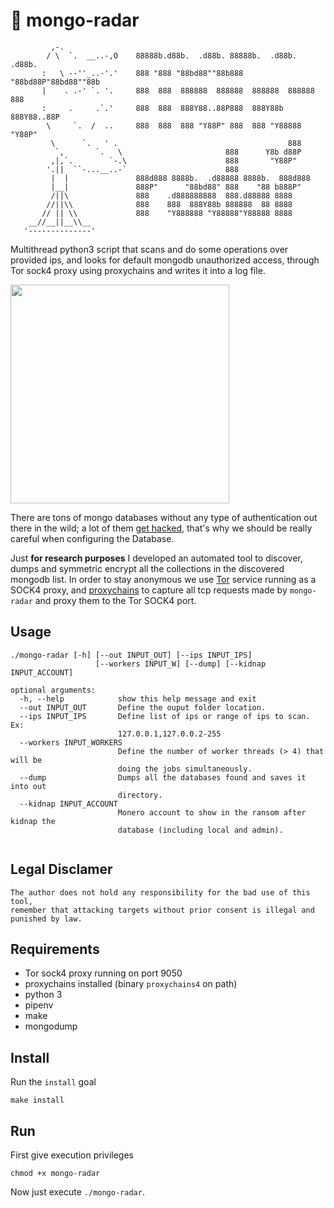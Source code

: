 # :satellite: mongo-radar
```
         ,-.                                                                       
        / \  `.  __..-,O    88888b.d88b.  .d88b. 88888b.  .d88b.  .d88b.          
       :   \ --''_..-'.'    888 "888 "88bd88""88b888 "88bd88P"88bd88""88b         
       |    . .-' `. '.     888  888  888888  888888  888888  888888  888          
       :     .     .`.'     888  888  888Y88..88P888  888Y88b 888Y88..88P          
        \     `.  /  ..     888  888  888 "Y88P" 888  888 "Y88888 "Y88P"          
         \      `.   ' .                                      888                 
          `,       `.   \                       888      Y8b d88P                 
         ,|,`.        `-.\                      888       "Y88P"                  
        '.||  ``-...__..-`                      888                                
         |  |               888d888 8888b.  .d88888 8888b.  888d888                
         |__|               888P"      "88bd88" 888    "88 b888P"                  
         /||\               888    .d888888888  888.d88888 8888                   
        //||\\              888    888  888Y88b 888888  88 8888                  
       // || \\             888    "Y888888 "Y88888"Y88888 8888                  
    __//__||__\\__                                                               
   '--------------'                                                                
```
Multithread python3 script that scans and do some operations over provided ips, and looks for default mongodb 
unauthorized access, through Tor sock4 proxy using proxychains and writes it into a log file.



[<img src="https://1.bp.blogspot.com/-rfPgrl8ikNE/VNx00l4Un9I/AAAAAAAAhzg/CR9GhLSl0_w/s728-e100/mongodb-database-hacking.jpg" width="350">](https://thehackernews.com/2015/02/mongodb-database-hacking.html)

There are tons of mongo databases without any type of authentication out there in the wild;
a lot of them [get hacked](https://docs.google.com/spreadsheets/d/1QonE9oeMOQHVh8heFIyeqrjfKEViL0poLnY8mAakKhM/edit#gid=1781677175),
that's why we should be really careful when configuring the Database.

Just **for research purposes** I developed an automated tool to discover, dumps and symmetric encrypt all the collections
in the discovered mongodb list. 
In order to stay anonymous we use [Tor](https://www.torproject.org/) service running as a SOCK4 proxy,
and [proxychains](http://proxychains.sourceforge.net/) to capture all tcp requests made by `mongo-radar`
and proxy them to the Tor SOCK4 port. 

## Usage

```
./mongo-radar [-h] [--out INPUT_OUT] [--ips INPUT_IPS]
                   [--workers INPUT_W] [--dump] [--kidnap INPUT_ACCOUNT]
                   
optional arguments:
  -h, --help            show this help message and exit
  --out INPUT_OUT       Define the ouput folder location.
  --ips INPUT_IPS       Define list of ips or range of ips to scan. Ex:
                        127.0.0.1,127.0.0.2-255
  --workers INPUT_WORKERS
                        Define the number of worker threads (> 4) that will be
                        doing the jobs simultaneously.
  --dump                Dumps all the databases found and saves it into out
                        directory.
  --kidnap INPUT_ACCOUNT
                        Monero account to show in the ransom after kidnap the
                        database (including local and admin).


```

## Legal Disclamer
```
The author does not hold any responsibility for the bad use of this tool,
remember that attacking targets without prior consent is illegal and punished by law.
```


## Requirements

- Tor sock4 proxy running on port 9050
- proxychains installed (binary `proxychains4` on path)
- python 3
- pipenv
- make
- mongodump


## Install
Run the `install` goal
```
make install
```

## Run
First give execution privileges
```
chmod +x mongo-radar
```

Now just execute `./mongo-radar`.

